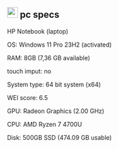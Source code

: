 <a href="https://idkwhereisthisname.github.io"><img src="https://idkwhereisthisname.github.io/assets/homebutton.gif" width="25" height="25"></a> pc specs
---

HP Notebook (laptop)

OS: Windows 11 Pro 23H2 (activated)

RAM: 8GB (7,36 GB available)

touch imput: no

System type: 64 bit system (x64)

WEI score: 6.5

GPU: Radeon Graphics (2.00 GHz)

CPU: AMD Ryzen 7 4700U

Disk: 500GB SSD (474.09 GB usable)
